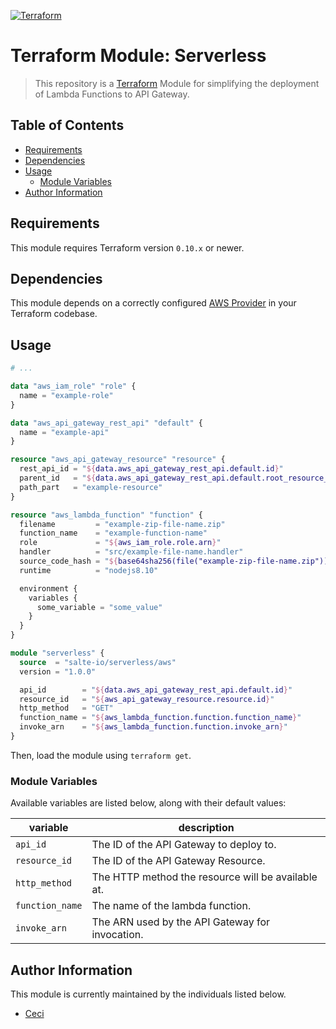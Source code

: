 [![Terraform](https://img.shields.io/badge/terraform-published-blue.svg)](https://registry.terraform.io/modules/salte-io/serverless/aws)

# Terraform Module: Serverless

> This repository is a [Terraform](https://terraform.io/) Module for simplifying the deployment of Lambda Functions to API Gateway.

## Table of Contents

* [Requirements](#requirements)
* [Dependencies](#dependencies)
* [Usage](#usage)
  * [Module Variables](#module-variables)
* [Author Information](#author-information)

## Requirements

This module requires Terraform version `0.10.x` or newer.

## Dependencies

This module depends on a correctly configured [AWS Provider](https://www.terraform.io/docs/providers/aws/index.html) in your Terraform codebase.

## Usage

```tf
# ...

data "aws_iam_role" "role" {
  name = "example-role"
}

data "aws_api_gateway_rest_api" "default" {
  name = "example-api"
}

resource "aws_api_gateway_resource" "resource" {
  rest_api_id = "${data.aws_api_gateway_rest_api.default.id}"
  parent_id   = "${data.aws_api_gateway_rest_api.default.root_resource_id}"
  path_part   = "example-resource"
}

resource "aws_lambda_function" "function" {
  filename         = "example-zip-file-name.zip"
  function_name    = "example-function-name"
  role             = "${aws_iam_role.role.arn}"
  handler          = "src/example-file-name.handler"
  source_code_hash = "${base64sha256(file("example-zip-file-name.zip"))}"
  runtime          = "nodejs8.10"

  environment {
    variables {
      some_variable = "some_value"
    }
  }
}

module "serverless" {
  source  = "salte-io/serverless/aws"
  version = "1.0.0"

  api_id        = "${data.aws_api_gateway_rest_api.default.id}"
  resource_id   = "${aws_api_gateway_resource.resource.id}"
  http_method   = "GET"
  function_name = "${aws_lambda_function.function.function_name}"
  invoke_arn    = "${aws_lambda_function.function.invoke_arn}"
}
```

Then, load the module using `terraform get`.

### Module Variables

Available variables are listed below, along with their default values:

| variable | description |
| -------- | ----------- |
| `api_id` | The ID of the API Gateway to deploy to. |
| `resource_id` | The ID of the API Gateway Resource. |
| `http_method` | The HTTP method the resource will be available at. |
| `function_name` | The name of the lambda function. |
| `invoke_arn` | The ARN used by the API Gateway for invocation. |

## Author Information

This module is currently maintained by the individuals listed below.

* [Ceci](https://github.com/cecilia-sanare)
